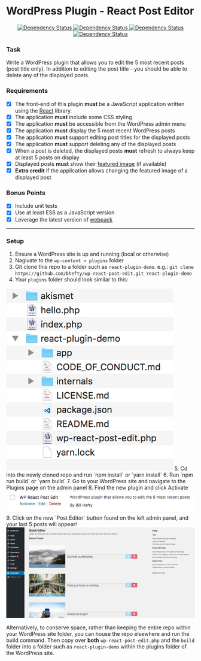 # WordPress Plugin - React Post Editor

<div align='center'>
<!-- Build status -->
<a href='https://circleci.com/gh/bhefty/wp-react-post-edit' target='_blank'>
  <img src='https://circleci.com/gh/bhefty/wp-react-post-edit.svg?style=shield' alt='Dependency Status' />
</a>
<!-- Test coverage -->
<a href='https://coveralls.io/github/bhefty/wp-react-post-edit?branch=master' target='_blank'>
  <img src='https://coveralls.io/repos/github/bhefty/wp-react-post-edit/badge.svg?branch=master' alt='Dependency Status' />
</a>
<!-- depedency status -->
<a href='https://david-dm.org/bhefty/wp-react-post-edit' target='_blank'>
  <img src='https://david-dm.org/bhefty/wp-react-post-edit/status.svg' alt='Dependency Status' />
</a>
<!-- devDepedency status -->
<a href='https://david-dm.org/bhefty/wp-react-post-edit?type=dev' target='_blank'>
  <img src='https://david-dm.org/bhefty/wp-react-post-edit/dev-status.svg' alt='Dependency Status' />
</a>
</div>

### Task
Write a WordPress plugin that allows you to edit the 5 most recent posts (post title only). In addition to editing the post title - you should be able to delete any of the displayed posts.

### Requirements
- [x] The front-end of this plugin **must** be a JavaScript application written using the [React](https://facebook.github.io/react/) library.
- [x] The application **must** include some CSS styling
- [x] The application **must** be accessible from the WordPress admin menu
- [x] The application **must** display the 5 most recent WordPress posts
- [x] The application **must** support editing post titles for the displayed posts
- [x] The application **must** support deleting any of the displayed posts
- [x] When a post is deleted, the displayed posts **must** refresh to always keep at least 5 posts on display
- [x] Displayed posts **must** show their [featured image](http://www.wpbeginner.com/beginners-guide/how-to-add-featured-image-or-post-thumbnails-in-wordpress/) (if available)
- [x] **Extra credit** if the application allows changing the featured image of a displayed post

### Bonus Points
- [x] Include unit tests
- [x] Use at least ES6 as a JavaScript version
- [x] Leverage the latest version of [webpack](https://webpack.js.org/)

<hr />

### Setup
1. Ensure a WordPress site is up and running (local or otherwise)
2. Nagivate to the `wp-content > plugins` folder
3. Git clone this repo to a folder such as `react-plugin-demo`. e.g.: `git clone https://github.com/bhefty/wp-react-post-edit.git react-plugin-demo`
4. Your `plugins` folder should look similar to this:
  <img src='./assets/plugins_folder.png' alt='Plugins Folder' />
5. Cd into the newly cloned repo and run `npm install` or `yarn install`
6. Run `npm run build` or `yarn build`
7. Go to your WordPress site and navigate to the Plugins page on the admin panel
8. Find the new plugin and click Activate
  <img src='./assets/plugins_admin.png' alt='Plugins Admin Panel' />
9. Click on the new `Post Editor` button found on the left admin panel, and your last 5 posts will appear!
  <img src='./assets/plugin_home.png' alt='Plugin Home Page' />

Alternatively, to conserve space, rather than keeping the entire repo within your WordPress site folder, you can house the repo elsewhere and run the build command. Then copy over **both** `wp-react-post-edit.php` and the `build` folder into a folder such as `react-plugin-demo` within the plugins folder of the WordPress site.